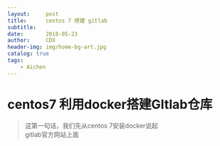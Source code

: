 ```yaml
---
layout:     post
title:      centos 7 搭建 gitlab
subtitle:   
date:       2018-05-23
author:     CDX
header-img: img/home-bg-art.jpg
catalog: true
tags:
    - Aichen
---
```

# centos7 利用docker搭建GItlab仓库
> 这第一句话，我们先从centos 7安装docker说起  
> gitlab官方网站上面
